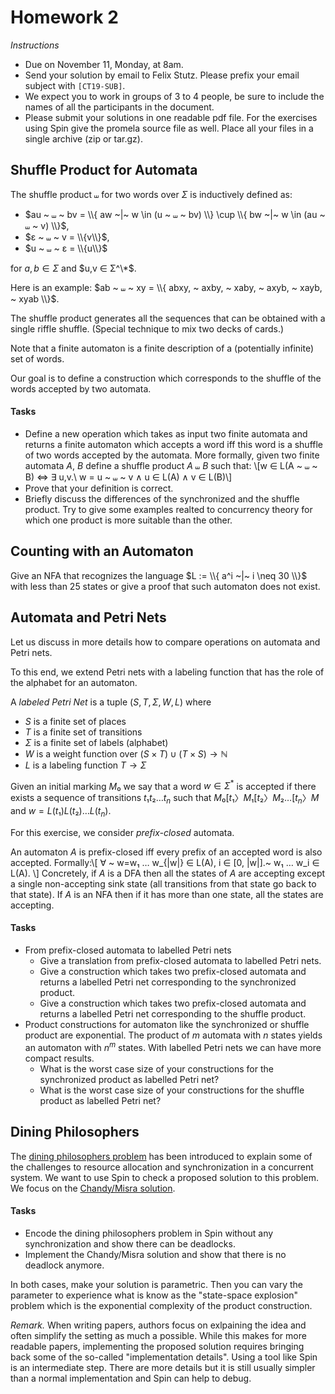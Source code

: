 # Homework 2

_Instructions_
* Due on November 11, Monday, at 8am.
* Send your solution by email to Felix Stutz. Please prefix your email subject with `[CT19-SUB]`.
* We expect you to work in groups of 3 to 4 people, be sure to include the names of all the participants in the document.
* Please submit your solutions in one readable pdf file. For the exercises using Spin give the promela source file as well. Place all your files in a single archive (zip or tar.gz).



## Shuffle Product for Automata

The shuffle product $⧢$ for two words over $Σ$ is inductively defined as:
* $au ~ ⧢ ~ bv = \\{ aw ~|~ w \in (u ~ ⧢ ~ bv) \\} \cup \\{ bw ~|~ w \in (au ~ ⧢ ~ v) \\}$,
* $ε ~ ⧢ ~ v = \\{v\\}$,
* $u ~ ⧢ ~ ε = \\{u\\}$

for $a,b ∈ Σ$ and $u,v ∈ Σ^\*$.

Here is an example: $ab ~ ⧢  ~ xy = \\{ abxy, ~ axby, ~ xaby, ~ axyb, ~ xayb, ~ xyab \\}$.

The shuffle product generates all the sequences that can be obtained with a single riffle shuffle.
(Special technique to mix two decks of cards.)

Note that a finite automaton is a finite description of a (potentially infinite) set of words.

Our goal is to define a construction which corresponds to the shuffle of the words accepted by two automata.


#### Tasks
* Define a new operation which takes as input two finite automata and returns a finite automaton which accepts a word iff this word is a shuffle of two words accepted by the automata.
  More formally, given two finite automata $A$, $B$ define a shuffle product $A ~ ⧢ ~ B$ such that:
  \\[w ∈ L(A ~ ⧢ ~ B) ⇔ ∃ u,v.\ w = u ~ ⧢ ~ v ∧ u ∈ L(A) ∧ v ∈ L(B)\\]
* Prove that your definition is correct.
* Briefly discuss the differences of the synchronized and the shuffle product.
  Try to give some examples realted to concurrency theory for which one product is more suitable than the other.


## Counting with an Automaton

Give an NFA that recognizes the language $L := \\{ a^i ~|~ i \neq 30 \\}$ with less than 25 states or give a proof that such automaton does not exist.


## Automata and Petri Nets

Let us discuss in more details how to compare operations on automata and Petri nets.

To this end, we extend Petri nets with a labeling function that has the role of the alphabet for an automaton. 

A _labeled Petri Net_ is a tuple $(S, T, Σ, W, L)$ where
* $S$ is a finite set of places
* $T$ is a finite set of transitions
* $Σ$ is a finite set of labels (alphabet)
* $W$ is a weight function over $(S × T) ∪ (T × S) → ℕ$
* $L$ is a labeling function $T → Σ$

Given an initial marking $M₀$ we say that a word $w ∈ Σ^*$ is accepted if there exists a sequence of transitions $t₁ t₂ … t_n$ such that $M₀ [t₁〉 M₁ [t₂〉 M₂ … [t_n〉 M$ and $w = L(t₁) L(t₂) … L(t_n)$.

For this exercise, we consider _prefix-closed_ automata.

An automaton $A$ is prefix-closed iff every prefix of an accepted word is also accepted.
Formally:\\[ ∀ ~ w=w₁ … w_{|w|}  ∈ L(A), i ∈ [0, |w|].~ w₁ … w_i ∈ L(A). \\]
Concretely, if $A$ is a DFA then all the states of $A$ are accepting except a single non-accepting sink state (all transitions from that state go back to that state).
If $A$ is an NFA then if it has more than one state, all the states are accepting.

#### Tasks
* From prefix-closed automata to labelled Petri nets
  - Give a translation from prefix-closed automata to labelled Petri nets.
  - Give a construction which takes two prefix-closed automata and returns a labelled Petri net corresponding to the synchronized product.
  - Give a construction which takes two prefix-closed automata and returns a labelled Petri net corresponding to the shuffle product.
* Product constructions for automaton like the synchronized or shuffle product are exponential.
  The product of $m$ automata with $n$ states yields  an automaton with $n^m$ states.
  With labelled Petri nets we can have more compact results.
  - What is the worst case size of your constructions for the synchronized product as labelled Petri net?
  - What is the worst case size of your constructions for the shuffle product as labelled Petri net?


## Dining Philosophers

The [dining philosophers problem](https://en.wikipedia.org/wiki/Dining_philosophers_problem) has been introduced to explain some of the challenges to resource allocation and synchronization in a concurrent system.
We want to use Spin to check a proposed solution to this problem.
We focus on the [Chandy/Misra solution](https://www.cs.utexas.edu/users/misra/scannedPdf.dir/DrinkingPhil.pdf).

#### Tasks
* Encode the dining philosophers problem in Spin without any synchronization and show there can be deadlocks.
* Implement the Chandy/Misra solution and show that there is no deadlock anymore.

In both cases, make your solution is parametric.
Then you can vary the parameter to experience what is know as the "state-space explosion" problem which is the exponential complexity of the product construction.

_Remark._
When writing papers, authors focus on exlpaining the idea and often simplify the setting as much a possible.
While this makes for more readable papers, implementing the proposed solution requires bringing back some of the so-called "implementation details".
Using a tool like Spin is an intermediate step.
There are more details but it is still usually simpler than a normal implementation and Spin can help to debug.
